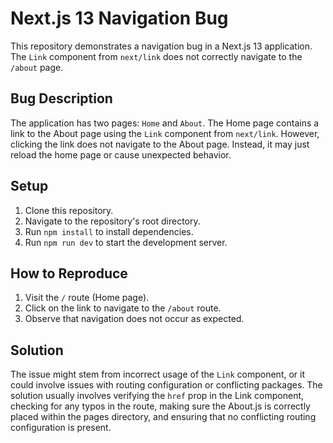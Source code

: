 # Next.js 13 Navigation Bug

This repository demonstrates a navigation bug in a Next.js 13 application.  The `Link` component from `next/link` does not correctly navigate to the `/about` page.

## Bug Description
The application has two pages: `Home` and `About`. The Home page contains a link to the About page using the `Link` component from `next/link`.  However, clicking the link does not navigate to the About page. Instead, it may just reload the home page or cause unexpected behavior. 

## Setup

1. Clone this repository.
2. Navigate to the repository's root directory.
3. Run `npm install` to install dependencies.
4. Run `npm run dev` to start the development server. 

## How to Reproduce

1. Visit the `/` route (Home page).
2. Click on the link to navigate to the `/about` route.
3. Observe that navigation does not occur as expected.

## Solution
The issue might stem from incorrect usage of the `Link` component, or it could involve issues with routing configuration or conflicting packages. The solution usually involves verifying the `href` prop in the Link component, checking for any typos in the route, making sure the About.js is correctly placed within the pages directory, and ensuring that no conflicting routing configuration is present. 